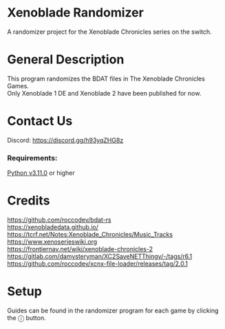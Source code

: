 # Xenoblade Randomizer
A randomizer project for the Xenoblade Chronicles series on the switch.

# General Description
This program randomizes the BDAT files in The Xenoblade Chronicles Games.   
Only Xenoblade 1 DE and Xenoblade 2 have been published for now.

# Contact Us
Discord: https://discord.gg/h93yqZHG8z

### Requirements:
[Python v3.11.0](https://www.python.org/downloads/release/python-3110/) or higher

# Credits
https://github.com/roccodev/bdat-rs  
https://xenobladedata.github.io/  
https://tcrf.net/Notes:Xenoblade_Chronicles/Music_Tracks   
https://www.xenoserieswiki.org  
https://frontiernav.net/wiki/xenoblade-chronicles-2  
https://gitlab.com/damysteryman/XC2SaveNETThingy/-/tags/r6.1  
https://github.com/roccodev/xcnx-file-loader/releases/tag/2.0.1

# Setup
Guides can be found in the randomizer program for each game by clicking the ⓘ button.
